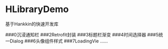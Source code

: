 # HLibraryDemo
基于Hankkin的快速开发库

###0沉浸通知栏
###2Retrofit封装
###3标题栏渐变
###4时间选择器
###5统一Dialog
###6头像组件样式
###7LoadingVie
…… 

